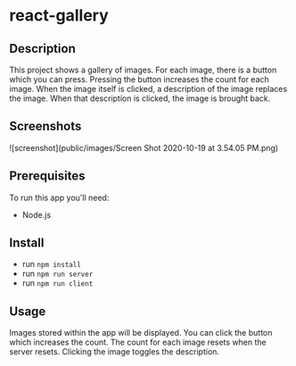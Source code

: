 # react-gallery


## Description

This project shows a gallery of images. For each image, there is a button which you can press. Pressing the button increases the count for each image. When the image itself is clicked, a description of the image replaces the image. When that description is clicked, the image is brought back.



## Screenshots

![screenshot](public/images/Screen Shot 2020-10-19 at 3.54.05 PM.png) <!-- doesn't work for now -->


## Prerequisites

To run this app you'll need:

- Node.js


## Install

- run `npm install`
- run `npm run server`
- run `npm run client`


## Usage

Images stored within the app will be displayed. You can click the button which increases the count. The count for each image resets when the server resets. Clicking the image toggles the description.